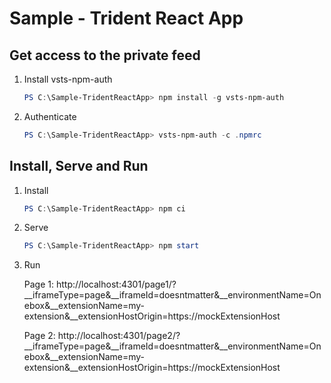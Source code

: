# Sample - Trident React App

## Get access to the private feed
1. Install vsts-npm-auth
   ```powershell
   PS C:\Sample-TridentReactApp> npm install -g vsts-npm-auth
   ```

2. Authenticate
   ```powershell
   PS C:\Sample-TridentReactApp> vsts-npm-auth -c .npmrc
   ```

## Install, Serve and Run
1. Install
   ```powershell
   PS C:\Sample-TridentReactApp> npm ci
   ```

2. Serve
   ```powershell
   PS C:\Sample-TridentReactApp> npm start
   ```

3. Run
   
   Page 1: http://localhost:4301/page1/?__iframeType=page&__iframeId=doesntmatter&__environmentName=Onebox&__extensionName=my-extension&__extensionHostOrigin=https://mockExtensionHost
   
   Page 2: http://localhost:4301/page2/?__iframeType=page&__iframeId=doesntmatter&__environmentName=Onebox&__extensionName=my-extension&__extensionHostOrigin=https://mockExtensionHost
